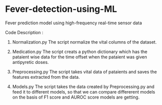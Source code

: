 # Fever-detection-using-ML
Fever prediction model using high-frequency real-time sensor data

Code Description :

1. Normalization.py
The script normalize the vital columns of the dataset.

2. Medication.py
The script creats a python dictionary which has the pataient wise data for the time offset when the pataient was given antipyretic doses.

3. Preprocessing.py
The script takes vital data of pataients and saves the features extracted from the data.

4. Models.py
The script takes the data created by Preprocessing.py and feed it to different models, so that we can compare differerent models on the basis of F1 score and AUROC score models are getting.
